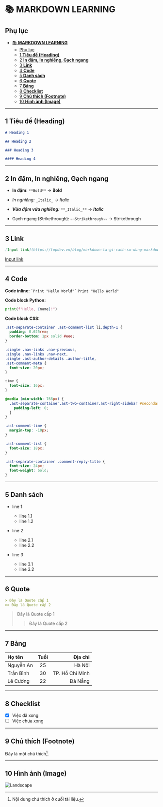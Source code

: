 # 📚 **MARKDOWN LEARNING** 
## Phụ lục
- [📚 **MARKDOWN LEARNING**](#-markdown-learning)
  - [Phụ lục](#phụ-lục)
  - [1 **Tiêu đề (Heading)**](#1-tiêu-đề-heading)
  - [2 **In đậm, In nghiêng, Gạch ngang**](#2-in-đậm-in-nghiêng-gạch-ngang)
  - [3 **Link**](#3-link)
  - [4 **Code**](#4-code)
  - [5 **Danh sách**](#5-danh-sách)
  - [6 **Quote**](#6-quote)
  - [7 **Bảng**](#7-bảng)
  - [8 **Checklist**](#8-checklist)
  - [9 **Chú thích (Footnote)**](#9-chú-thích-footnote)
  - [10 **Hình ảnh  (Image)**](#10-hình-ảnh--image)
<!-- TOC -->
<!-- /TOC -->

---

## 1 **Tiêu đề (Heading)**

```markdown
# Heading 1

## Heading 2

### Heading 3

#### Heading 4
```

---

## 2 **In đậm, In nghiêng, Gạch ngang**

* **In đậm:** `**Bold**` → **Bold**

* *In nghiêng:* `_Italic_` → *Italic*

* ***Vừa đậm vừa nghiêng:*** `**_Italic_**` → ***Italic***

* ~~Gạch ngang (Strikethrough):~~ `~~Strikethrough~~` → ~~Strikethrough~~

---

## 3 **Link**

```markdown
[Input link](https://topdev.vn/blog/markdown-la-gi-cach-su-dung-markdown)
```

[Input link](https://topdev.vn/blog/markdown-la-gi-cach-su-dung-markdown)

---

## 4 **Code**

**Code inline:** `` `Print "Hello World"` ``  `Print "Hello World"`

**Code block Python:**

```python
print(f"Hello, {name}!")
```

**Code block CSS:**

```css
.ast-separate-container .ast-comment-list li.depth-1 {
  padding: 0.625rem;
  border-bottom: 1px solid #eee;
}

.single .nav-links .nav-previous,
.single .nav-links .nav-next,
.single .ast-author-details .author-title,
.ast-comment-meta {
  font-size: 20px;
}

time {
  font-size: 16px;
}

@media (min-width: 768px) {
  .ast-separate-container.ast-two-container.ast-right-sidebar #secondary {
    padding-left: 0;
  }
}

.ast-comment-time {
  margin-top: -10px;
}

.ast-comment-list {
  font-size: 18px;
}

.ast-separate-container .comment-reply-title {
  font-size: 24px;
  font-weight: bold;
}
```

---

## 5 **Danh sách**

* line 1

  * line 1.1

  - line 1.2

- line 2

  * line 2.1
  * line 2.2

* line 3

  * line 3.1
  * line 3.2

---

## 6 **Quote**

```markdown
> Đây là Quote cấp 1
>> Đây là Quote cấp 2
```

> Đây là Quote cấp 1
>
> > Đây là Quote cấp 2

---

## 7 **Bảng**

| Họ tên    | Tuổi |         Địa chỉ |
| :-------- | :--: | --------------: |
| Nguyễn An |  25  |          Hà Nội |
| Trần Bình |  30  | TP. Hồ Chí Minh |
| Lê Cường  |  22  |         Đà Nẵng |

---

## 8 **Checklist**

* [x] Việc đã xong
* [ ] Việc chưa xong

---

## 9 **Chú thích (Footnote)**

Đây là một chú thích[^1].

[^1]: Nội dung chú thích ở cuối tài liệu.

---
## 10 **Hình ảnh  (Image)**

![Landscape](https://www.adorama.com/alc/wp-content/uploads/2018/11/landscape-photography-tips-yosemite-valley-feature.jpg)